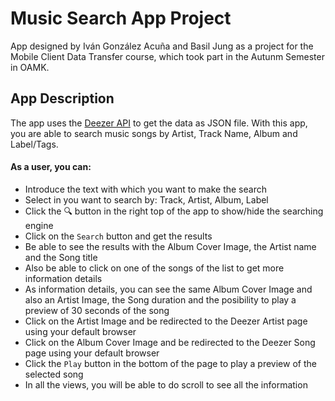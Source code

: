 # Music Search App Project

App designed by Iván González Acuña and Basil Jung as a project for the Mobile Client Data Transfer course, which took part in the Autunm Semester in OAMK.

## App Description

The app uses the [Deezer API](https://developers.deezer.com/api) to get the data as JSON file. With this app, you are able to search music songs by Artist, Track Name, Album and Label/Tags.

#### As a user, you can:

- Introduce the text with which you want to make the search
- Select in you want to search by: Track, Artist, Album, Label
- Click the :mag: button in the right top of the app to show/hide the searching engine
- Click on the `Search` button and get the results
- Be able to see the results with the Album Cover Image, the Artist name and the Song title
- Also be able to click on one of the songs of the list to get more information details
- As information details, you can see the same Album Cover Image and also an Artist Image, the Song duration and the posibility to play a preview of 30 seconds of the song
- Click on the Artist Image and be redirected to the Deezer Artist page using your default browser
- Click on the Album Cover Image and be redirected to the Deezer Song page using your default browser
- Click the `Play` button in the bottom of the page to play a preview of the selected song
- In all the views, you will be able to do scroll to see all the information
